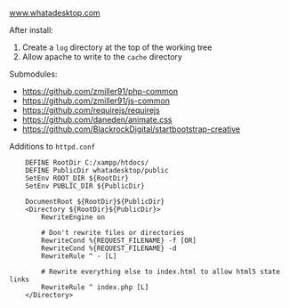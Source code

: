www.whatadesktop.com

After install:

1. Create a `log` directory at the top of the working tree
2. Allow apache to write to the `cache` directory

Submodules:

* https://github.com/zmiller91/php-common
* https://github.com/zmiller91/js-common
* https://github.com/requirejs/requirejs
* https://github.com/daneden/animate.css
* https://github.com/BlackrockDigital/startbootstrap-creative

Additions to `httpd.conf`

```
    DEFINE RootDir C:/xampp/htdocs/
    DEFINE PublicDir whatadesktop/public
    SetEnv ROOT_DIR ${RootDir}
    SetEnv PUBLIC_DIR ${PublicDir}

    DocumentRoot ${RootDir}${PublicDir}
    <Directory ${RootDir}${PublicDir}>
        RewriteEngine on

        # Don't rewrite files or directories
        RewriteCond %{REQUEST_FILENAME} -f [OR]
        RewriteCond %{REQUEST_FILENAME} -d
        RewriteRule ^ - [L]

        # Rewrite everything else to index.html to allow html5 state links
        RewriteRule ^ index.php [L]
    </Directory>
```
